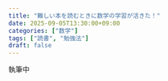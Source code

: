 ```yaml
---
title: "難しい本を読むときに数学の学習が活きた！"
date: 2025-09-05T13:30:00+09:00
categories: ["数学"]
tags: ["読書", "勉強法"]
draft: false
---
```


執筆中